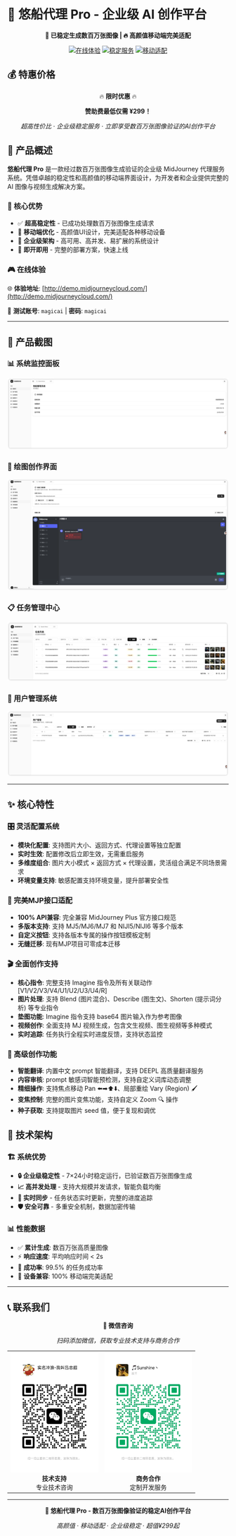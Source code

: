 # 🎨 悠船代理 Pro - 企业级 AI 创作平台

<div align="center">

**🎉 已稳定生成数百万张图像 | 🔥 高颜值移动端完美适配**

[![在线体验](https://img.shields.io/badge/在线体验-立即试用-brightgreen?style=for-the-badge)](http://demo.midjourneycloud.com/)
[![稳定服务](https://img.shields.io/badge/服务状态-稳定运行-success?style=for-the-badge)]()
[![移动适配](https://img.shields.io/badge/移动端-完美适配-blue?style=for-the-badge)]()

</div>

## 💰 特惠价格

<div align="center">

🔥 **限时优惠** 🔥

**赞助费最低仅需 ¥299！**

*超高性价比 · 企业级稳定服务 · 立即享受数百万张图像验证的AI创作平台*

</div>

## 🚀 产品概述

**悠船代理 Pro** 是一款经过数百万张图像生成验证的企业级 MidJourney 代理服务系统。凭借卓越的稳定性和高颜值的移动端界面设计，为开发者和企业提供完整的 AI 图像与视频生成解决方案。

### 🎯 核心优势
- ✅ **超高稳定性** - 已成功处理数百万张图像生成请求
- 📱 **移动端优化** - 高颜值UI设计，完美适配各种移动设备
- 🔧 **企业级架构** - 高可用、高并发、易扩展的系统设计
- 🚀 **即开即用** - 完整的部署方案，快速上线

### 🎮 在线体验

🌐 **体验地址**: [http://demo.midjourneycloud.com/](http://demo.midjourneycloud.com/)

🔑 **测试账号**: `magicai` | **密码**: `magicai`

---

## 📱 产品截图

### 📊 系统监控面板
![系统监控面板](./public/dashboard.png)

### 🎨 绘图创作界面
![绘图创作界面](./public/draw.png)

### 📋 任务管理中心
![任务管理](./public/task.png)

### 👥 用户管理系统
![用户管理](./public/user.png)

---


## ✨ 核心特性

### 🎛️ 灵活配置系统
- **模块化配置**: 支持图片大小、返回方式、代理设置等独立配置
- **实时生效**: 配置修改后立即生效，无需重启服务
- **多维度组合**: 图片大小模式 × 返回方式 × 代理设置，灵活组合满足不同场景需求
- **环境变量支持**: 敏感配置支持环境变量，提升部署安全性

### 🔗 完美MJP接口适配
- **100% API兼容**: 完全兼容 MidJourney Plus 官方接口规范
- **多版本支持**: 支持 MJ5/MJ6/MJ7 和 NIJI5/NIJI6 等多个版本
- **自定义按钮**: 支持各版本专属的操作按钮模板定制
- **无缝迁移**: 现有MJP项目可零成本迁移

### 🎬 全面创作支持
- **核心指令**: 完整支持 Imagine 指令及所有关联动作 [V1/V2/V3/V4/U1/U2/U3/U4/R]
- **图片处理**: 支持 Blend (图片混合)、Describe (图生文)、Shorten (提示词分析) 等专业指令
- **垫图功能**: Imagine 指令支持 base64 图片输入作为参考图像
- **视频创作**: 全面支持 MJ 视频生成，包含文生视频、图生视频等多种模式
- **实时追踪**: 任务执行全程实时进度反馈，支持状态监控

### 🎨 高级创作功能
- **智能翻译**: 内置中文 prompt 智能翻译，支持 DEEPL 高质量翻译服务
- **内容审核**: prompt 敏感词智能预检测，支持自定义词库动态调整
- **精细操作**: 支持焦点移动 Pan ⬅️➡⬆️⬇️、局部重绘 Vary (Region) 🖌️
- **变焦控制**: 完整的图片变焦功能，支持自定义 Zoom 🔍 操作
- **种子获取**: 支持提取图片 seed 值，便于复现和调优
## 🎯 技术架构

### 🏗️ 系统优势
- **🔒 企业级稳定性** - 7×24小时稳定运行，已验证数百万张图像生成
- **📈 高并发处理** - 支持大规模并发请求，智能负载均衡
- **🔄 实时同步** - 任务状态实时更新，完整的进度追踪
- **🛡️ 安全可靠** - 多重安全机制，数据加密传输

### 📊 性能数据
- ✅ **累计生成**: 数百万张高质量图像
- ⚡ **响应速度**: 平均响应时间 < 2s
- 🔄 **成功率**: 99.5% 的任务成功率
- 📱 **设备兼容**: 100% 移动端完美适配


---

## 📞 联系我们

<div align="center">

**💬 微信咨询**

*扫码添加微信，获取专业技术支持与商务合作*

<table>
<tr>
<td align="center">
<img src="./public/wechat1.png" width="200" alt="微信1" /><br/>
<b>技术支持</b><br/>
专业技术咨询
</td>
<td align="center">
<img src="./public/wechat2.png" width="200" alt="微信2" /><br/>
<b>商务合作</b><br/>
定制开发服务
</td>
</tr>
</table>

---

**🎨 悠船代理 Pro - 数百万张图像验证的稳定AI创作平台**

*高颜值 · 移动适配 · 企业级稳定 · 超值¥299起*

</div>
